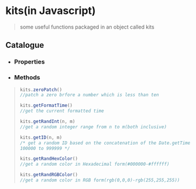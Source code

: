 # kits(in Javascript)
> some useful functions packaged in an object called kits
## Catalogue
* ### Properties
* ### Methods
> ```js
> kits.zeroPatch()
> //patch a zero brfore a number which is less than ten
> ```
> ```js
> kits.getFormatTime()
> //get the current formatted time
> ```
> ```js
> kits.getRandInt(n, m)
> //get a random integer range from n to m(both inclusive)
> ```
> ```js
> kits.getID(n, m)
> /* get a random ID based on the concatenation of the Date.getTime() and the random integer range from
> 100000 to 999999 */
> ```
> ```js
> kits.getRandHexColor()
> //get a random color in Hexadecimal form(#000000-#ffffff)
> ```
> ```js
> kits.getRandRGBColor()
> //get a random color in RGB form(rgb(0,0,0)-rgb(255,255,255))
> ```
